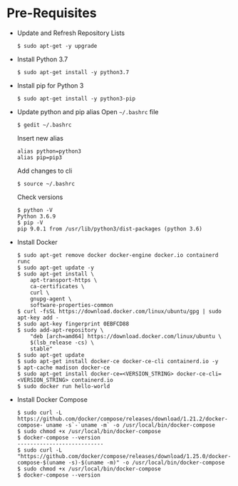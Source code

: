 
# Pre-Requisites
  - Update and Refresh Repository Lists
    ```ssh
    $ sudo apt-get -y upgrade
    ```
    
  - Install Python 3.7
    ```ssh
    $ sudo apt-get install -y python3.7
    ```
    
  - Install pip for Python 3
    ```ssh
    $ sudo apt-get install -y python3-pip
    ```
    
  - Update python and pip alias
    Open `~/.bashrc` file
    ```ssh
    $ gedit ~/.bashrc
    ```
    Insert new alias
    ```ssh
    alias python=python3
    alias pip=pip3
    ```
    Add changes to cli
    ```ssh
    $ source ~/.bashrc
    ```
    Check versions
    ```ssh
    $ python -V
    Python 3.6.9
    $ pip -V
    pip 9.0.1 from /usr/lib/python3/dist-packages (python 3.6)
    ```
    
  - Install Docker
    ```ssh
    $ sudo apt-get remove docker docker-engine docker.io containerd runc
    $ sudo apt-get update -y
    $ sudo apt-get install \
        apt-transport-https \
        ca-certificates \
        curl \
        gnupg-agent \
        software-properties-common
    $ curl -fsSL https://download.docker.com/linux/ubuntu/gpg | sudo apt-key add -
    $ sudo apt-key fingerprint 0EBFCD88
    $ sudo add-apt-repository \
        "deb [arch=amd64] https://download.docker.com/linux/ubuntu \
        $(lsb_release -cs) \
        stable"
    $ sudo apt-get update
    $ sudo apt-get install docker-ce docker-ce-cli containerd.io -y
    $ apt-cache madison docker-ce
    $ sudo apt-get install docker-ce=<VERSION_STRING> docker-ce-cli=<VERSION_STRING> containerd.io
    $ sudo docker run hello-world
    ```
    
  - Install Docker Compose
    ```ssh
    $ sudo curl -L https://github.com/docker/compose/releases/download/1.21.2/docker-compose-`uname -s`-`uname -m` -o /usr/local/bin/docker-compose
    $ sudo chmod +x /usr/local/bin/docker-compose
    $ docker-compose --version
    ---------------------------
    $ sudo curl -L "https://github.com/docker/compose/releases/download/1.25.0/docker-compose-$(uname -s)-$(uname -m)" -o /usr/local/bin/docker-compose
    $ sudo chmod +x /usr/local/bin/docker-compose
    $ docker-compose --version
    ```
